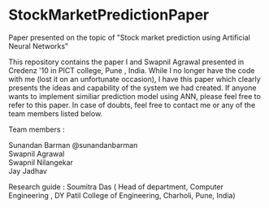 # StockMarketPredictionPaper
Paper presented on the topic of "Stock market prediction using Artificial Neural Networks"

This repository contains the paper I and Swapnil Agrawal presented in Credenz '10 in PICT college, Pune , India. 
While I no longer have the code with me (lost it on an unfortunate occasion), I have this paper which clearly presents
the ideas and capability of the system we had created. If anyone wants to implement similiar prediction model using ANN,
please feel free to refer to this paper. In case of doubts, feel free to contact me or any of the team members listed below.

Team members :

Sunandan Barman @sunandanbarman
<br/>
Swapnil Agrawal
<br/>
Swapnil Nilangekar
<br/>
Jay Jadhav

Research guide : Soumitra Das ( Head of  department, Computer Engineering , DY Patil College of Engineering, Charholi, Pune, India)
